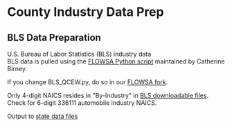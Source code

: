 # County Industry Data Prep  


## BLS Data Preparation 

U.S. Bureau of Labor Statistics (BLS) industry data  
BLS data is pulled using the [FLOWSA Python script](https://github.com/USEPA/flowsa/blob/master/flowsa/BLS_QCEW.py)
maintained by Catherine Birney.
<!--Check if 2017 has been added to master crosswalk  -->

If you change BLS_QCEW.py, do so in our [FLOWSA fork](https://github.com/modelearth/flowsa).

Only 4-digit NAICS resides in "By-Industry" in [BLS downloadable files](https://www.bls.gov/cew/downloadable-data-files.htm). Check for 6-digit 336111 automobile industry NAICS.  

Output to [state data files](https://github.com/modelearth/community-data/tree/master/us/state)    

